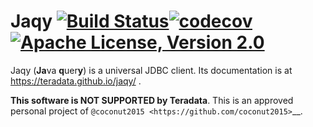 # Jaqy [![Build Status](https://circleci.com/gh/Teradata/jaqy.svg?style=shield)](https://app.circleci.com/pipelines/github/Teradata/jaqy)[![codecov](https://codecov.io/gh/coconut2015/jaqy/branch/master/graph/badge.svg?token=Cor6pJTAan)](https://codecov.io/gh/coconut2015/jaqy)[![Apache License, Version 2.0](https://img.shields.io/badge/license-Apache--2.0-blue.svg)](http://www.apache.org/licenses/LICENSE-2.0)

Jaqy (**Ja**va **q**uer**y**) is a universal JDBC client.  Its documentation
is at https://teradata.github.io/jaqy/ .

**This software is NOT SUPPORTED by Teradata**.  This is an approved personal
project of `@coconut2015 <https://github.com/coconut2015>`__.
